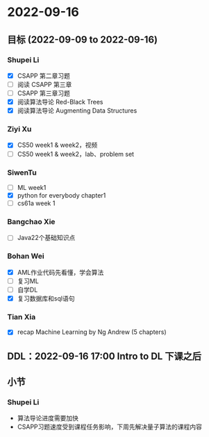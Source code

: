 # 2022-09-16
## 目标 (2022-09-09 to 2022-09-16)
### Shupei Li
- [x] CSAPP 第二章习题
- [ ] 阅读 CSAPP 第三章
- [ ] CSAPP 第三章习题
- [x] 阅读算法导论 Red-Black Trees
- [x] 阅读算法导论 Augmenting Data Structures

### Ziyi Xu
- [x] CS50 week1 & week2，视频
- [ ] CS50 week1 & week2，lab、problem set

### SiwenTu
- [ ] ML week1
- [x] python for everybody chapter1 
- [ ] cs61a week 1

### Bangchao Xie
- [ ] Java22个基础知识点

### Bohan Wei
- [x] AML作业代码先看懂，学会算法 
- [ ] 复习ML
- [ ] 自学DL 
- [x] 复习数据库和sql语句

### Tian Xia
- [x] recap Machine Learning by Ng Andrew (5 chapters)

## DDL：2022-09-16 17:00 Intro to DL 下课之后

## 小节
### Shupei Li
- 算法导论进度需要加快
- CSAPP习题速度受到课程任务影响，下周先解决量子算法的课程内容
